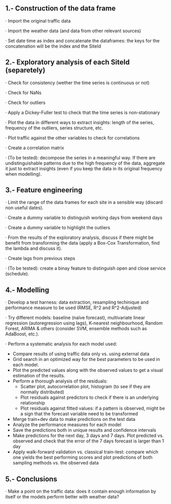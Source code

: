 ## 1.- Construction of the data frame

· Import the original traffic data

· Import the weather data (and data from other relevant sources)

· Set date time as index and concatenate the dataframes: the keys for the concatenation will be the index and the SiteId


## 2.- Exploratory analysis of each SiteId (separetely)

· Check for consistency (wether the time series is continuous or not)

· Check for NaNs

· Check for outliers

· Apply a Dickey-Fuller test to check that the time series is non-stationary

· Plot the data in different ways to extract insights: length of the series, frequency of the outliers, series structure, etc.

· Plot traffic against the other variables to check for correlations

· Create a correlation matrix

· (To be tested): decompose the series in a meaningful way. If there are undistinguishable patterns due to the high frequency of the data, aggregate it just to extract insights (even if you keep the data in its original frequency when modelling).


## 3.- Feature engineering

· Limit the range of the data frames for each site in a sensible way (discard non useful dates). 

· Create a dummy variable to distinguish working days from weekend days

· Create a dummy variable to highlight the outliers

· From the results of the exploratory analysis, discuss if there might be benefit from transforming the data (apply a Box-Cox Transformation, find the lambda and discuss it).

· Create lags from previous steps

· (To be tested): create a binay feature to distinguish open and close service (schedule).


## 4.- Modelling

· Develop a test harness: data extraction, resampling techinique and performance measure to be used (RMSE, R^2 and R^2-Adjusted)

· Try different models: baseline (naïve forecast), multivariate linear regression (autoregression using lags), K-nearest neighbourhood, Random Forest, ARIMA & others (consider SVM, ensemble methods such as AdaBoost, etc.).

· Perform a systematic analysis for each model used:
  - Compare results of using traffic data only vs. using external data
  - Grid search in an optimized way for the best parameters to be used in each model.
  - Plot the predicted values along with the observed values to get a visual estimation of the results.
  - Perform a thorough analysis of the residuals:
    + Scatter plot, autocorrelation plot, histogram (to see if they are normally distributed)
    + Plot residuals against predictors to check if there is an underlying relationship
    + Plot residuals against fitted values: if a pattern is observed, might be a sign that the forecast variable need to be transformed
  - Merge train+dev data to make predictions on the test data
  - Analyze the performance measures for each model
  - Save the predictions both in unique results and confidence intervals
  - Make predictions for the next day, 3 days and 7 days. Plot predicted vs. observed and check that the error of the 7 days forecast is larger than 1 day 
  - Apply walk-forward validation vs. classical train-test: compare which one yields the best performing scores and plot predictions of both sampling methods vs. the observed data
  
  
## 5.- Conclusions

· Make a point on the traffic data: does it contain enough information by itself or the models perform better with weather data?
  
